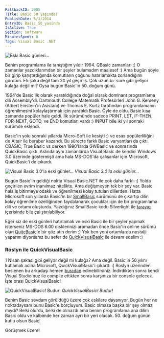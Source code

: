 ```yaml
---
FallbackID: 2905
Title: Basic 50 yaşında!
PublishDate: 5/1/2014
EntryID: Basic_50_yasinda
IsActive: True
Section: software
MinutesSpent: 0
Tags: Visual Basic .NET
---
```

![Eski Basic
günleri...](http://cdn.daron.yondem.com/assets/2905/basic_01.gif)

Benim programlama ile tanıştığım yıldır 1994. QBasic zamanları :) O
zamanlar yazdıklarımdan bir şeyler bulamadım maalesef :) Ama bugün şöyle
bir girip karıştırdığımda komutların çoğunu hatırlamakta zorlandığımı
gördüm. Eh şaka değil tam 20 yıl geçmiş. Çok uzun bir süre gibi geliyor
kulağa değil mi? Oysa bugün Basic'in 50. doğum günü.

1964'de Basic ilk olarak yaratıldığında doğal olarak dominant
programlama dili Assembly'di. Dartmouth College Matematik Profesörleri
John G. Kemeny (Albert Einstein'ın Asistanı) ve Thomas E. Kurtz
tarafından programlamanın öğrenilmesini kolaylaştırmak için yaratıldı
Basic. Öyle de oldu. Basic kısa zamanda popüler hale geldi. İlk
sürümünde sadece PRINT, LET, IF-THEN, FOR-NEXT, GOTO, ve END komutları
vardı :) INPUT bile iki yıl sonraki sürümde eklendi.

Basic'in yolu sonraki yıllarda Micro-Soft ile kesişti :) ve esas
popülerliliğini de Altair ile beraber kazandı. Bu süreçte farklı Basic
varyantları da çıktı. CBASIC, True Basic vs derken 1990'larda GWBasic ve
sonrasında QuickBasic çıktı. Aslında aynı zamanlarda Visual Basic de
kendini Windows 3.0 üzerinde göstermişti ama hala MS-DOS'da çalışanlar
için Microsoft, QuickBasic'i de çıkardı.

![Visual Basic 3.0'la eski
günler...](http://cdn.daron.yondem.com/assets/2905/basic_02.gif)
*Visual Basic 3.0'la eski günler...*

Bugün Basic'in geldiği nokta Visual Basic.NET ile çok daha farklı :)
Yolda geçirilen evrim inanılmaz nitelikte. Ama değişmeyen tek bir şey
var. Basic hala iş bitirmeye odaklı ve öğrenilmesi kolay tutulan
dillerden. Hatta Microsoft son yıllarda Basic'in bir
[SmallBasic](http://smallbasic.com/) sürümünü de çıkartıp dilin kolay
öğrenilme özelliğinden faydalanarak çocuklar için de bir programlama
dili ve ortamı oluşturdu. Yazdığınız SmallBasic kodu Silverlight ile
[tarayıcı içerisinde](http://smallbasic.com/program/?PMT149) bile
çalıştırılabiliyor.

Eğer siz de eski günleri hatırlamak ve eski Basic ile bir şeyler yapmak
isterseniz MS-DOS 6.00 disklerinizi aramadan önce Basic'in online sürümü
olan [QuiteBasic](http://www.quitebasic.com/)'e bir göz atın derim :)
Yok ben yeni ortamlarda nostalji yaparım diyorsanız bu sefer de
[QuickVisualBasic](http://blogs.msdn.com/b/vbteam/archive/2014/05/01/happy-50th-birthday-basic.aspx)
ile devam edelim :)

### Roslyn ile QuickVisualBasic

1 Nisan şakası gibi geliyor değil mi kulağa? Ama değil. Basic'in
50.yılını kutlamak adına Microsoft, QuickVisualBasic'i çıkarttı :)
Roslyn üzerinden beslenen bu arkadaşı hemen
[buradan](http://blogs.msdn.com/cfs-file.ashx/__key/communityserver-components-postattachments/00-10-52-20-46/QuickVB.zip)
edinebilirsiniz. İndirdikten sonra kendi Visual Studio'nuz ile compile
ettikten sonra karşınıza bir console gelecek. İşte orası
QuickVisualBasic!

![QuickVisualBasic!
Budur!](http://cdn.daron.yondem.com/assets/2905/basic_03.gif)
*QuickVisualBasic! Budur!*

Benim Basic sevdam görüldüğü üzere çok eskilere dayanıyor. Bugün her ne
noktadaysam bunu Basic'e borçluyum. Basic olmasa başka bir şey olmaz
mıydı? Belki olurdu, belki de olmazdı ama benim programlama ana dilim
Basic oldu ve kalbimde her zaman ayrı bir yeri olacak. 50. doğum günün
kutlu olsun Basic!

Görüşmek üzere!


